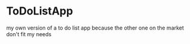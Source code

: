 # ToDoListApp
my own version of a to do list app because the other one on the market don't fit my needs
